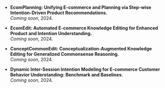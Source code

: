 - **EcomPlanning: Unifying E-commerce and Planning via Step-wise Intention-Driven Product Recommendations.**\
*Coming soon*, 2024.

- **EcomEdit: Automated E-commerce Knowledge Editing for Enhanced Product and Intention Understanding.**\
*Coming soon*, 2024.

- **ConceptCommonEdit: Conceptualization-Augmented Knowledge Editing for Generalized Commonsense Reasoning.**\
*Coming soon*, 2024.

- **Dynamic Inter-Session Intention Modeling for E-commerce Customer Behavior Understanding: Benchmark and Baselines.**\
*Coming soon*, 2024.